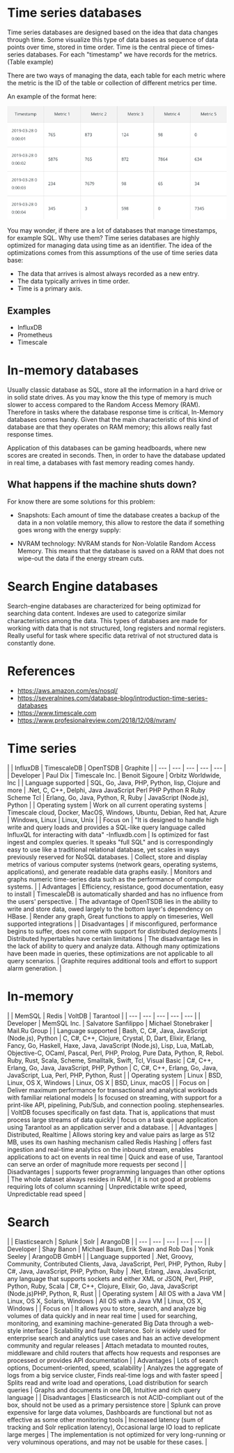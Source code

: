 # Time series databases

Time series databases are designed based on the idea that data changes through time. Some visualize this type of data bases as sequence of data points over time, stored in time order. Time is the central piece of times-series databases. For each "timestamp" we have records for the metrics. (Table example)

There are two ways of managing the data, each table for each metric where the metric is the ID of the table or collection of different metrics per time.

An example of the format here:

![](TS-DB.png)

You may wonder, if there are a lot of databases that manage timestamps, for example SQL. Why use them? Time series databases are highly optimized for managing data using time as an identifier. The idea of the optimizations comes from this assumptions of the use of time series data base:

- The data that arrives is almost always recorded as a new entry.
- The data typically arrives in time order.
- Time is a primary axis.

## Examples 

- InfluxDB
- Prometheus
- Timescale


# In-memory databases

Usually classic database as SQL, store all the information in a hard drive or in solid state drives. As you may know the this type of memory is much slower to access compared to the Random Access Memory (RAM). Therefore in tasks where the database response time is critical, In-Memory databases comes handy. Given that the main characteristic of this kind of database are that they operates on RAM memory; this allows really fast response times. 

Application of this databases can be gaming headboards, where new scores are created in seconds. Then, in order to have the database updated in real time, a databases with fast memory reading comes handy.


## What happens if the machine shuts down?

For know there are some solutions for this problem:

- Snapshots: Each amount of time the database creates a backup of the data in a non volatile memory, this allow to restore the data if something goes wrong with the energy supply:

- NVRAM technology: NVRAM stands for Non-Volatile Random Access Memory. This means that the database is saved on a RAM that does not wipe-out the data if the energy stream cuts.



# Search Engine databases
Search-engine databases are characterized for being optimizad for searching data content. Indexes are used to categorize similar characteristics among the data. This types of databases are made for working with data that is not structured, long registers and normal registers. Really useful for task where specific data retrival of not structured data is constantly done. 


# References

- https://aws.amazon.com/es/nosql/
- https://severalnines.com/database-blog/introduction-time-series-databases
- https://www.timescale.com
- https://www.profesionalreview.com/2018/12/08/nvram/






# **Time series**

|
 | InfluxDB | TimescaleDB | OpenTSDB | Graphite |
| --- | --- | --- | --- | --- |
| Developer | Paul Dix | Timescale Inc. | Benoit Sigoure | Orbitz Worldwide, Inc |
| Language supported | SQL, Go, Java, PHP, Python, lisp, Clojure and more | .Net, C, C++, Delphi, Java JavaScript Perl PHP Python R Ruby Scheme Tcl | Erlang, Go, Java, Python, R, Ruby | JavaScript (Node.js), Python |
| Operating system | Work on all current operating systems | Timescale cloud, Docker, MacOS, Windows, Ubuntu, Debian, Red hat, Azure | Windows, Linux | Linux, Unix |
| Focus on | &quot;It is designed to handle high write and query loads and provides a SQL-like query language called InfluxQL for interacting with data&quot; -Influxdb.com | Is optimized for fast ingest and complex queries. It speaks &quot;full SQL&quot; and is correspondingly easy to use like a traditional relational database, yet scales in ways previously reserved for NoSQL databases. | Collect, store and display metrics of various computer systems (network gears, operating systems, applications), and generate readable data graphs easily. | Monitors and graphs numeric time-series data such as the performance of computer systems. |
| Advantages | Efficiency, resistance, good documentation, easy to install | TimescaleDB is automatically sharded and has no influence from the users&#39; perspective. | The advantage of OpenTSDB lies in the ability to write and store data, owed largely to the bottom layer&#39;s dependency on HBase. | Render any graph, Great functions to apply on timeseries, Well supported integrations |
| Disadvantages | if misconfigured, performance begins to suffer, does not come with support for distributed deployments | Distributed hypertables have certain limitations | The disadvantage lies in the lack of ability to query and analyze data. Although many optimizations have been made in queries, these optimizations are not applicable to all query scenarios. | Graphite requires additional tools and effort to support alarm generation. |

# **In-memory**

|
 | MemSQL | Redis | VoltDB | Tarantool |
| --- | --- | --- | --- | --- |
| Developer | MemSQL Inc. | Salvatore Sanfilippo | Michael Stonebraker | Mail.Ru Group |
| Language supported | Bash, C, C#, Java, JavaScript (Node.js), Python | C, C#, C++, Clojure, Crystal, D, Dart, Elixir, Erlang, Fancy, Go, Haskell, Haxe, Java, JavaScript (Node.js), Lisp, Lua, MatLab, Objective-C, OCaml, Pascal, Perl, PHP, Prolog, Pure Data, Python, R, Rebol. Ruby, Rust, Scala, Scheme, Smalltalk, Swift, Tcl, Visual Basic | C#, C++, Erlang, Go, Java, JavaScript, PHP, Python | C, C#, C++, Erlang, Go, Java, JavaScript, Lua, Perl, PHP, Python, Rust |
| Operating system | Linux | BSD, Linux, OS X, Windows | Linux, OS X | BSD, Linux, macOS |
| Focus on | Deliver maximum performance for transactional and analytical workloads with familiar relational models | Is focused on streaming, with support for a print-like API, pipelining, Pub/Sub, and connection pooling. stephensearles. | VoltDB focuses specifically on fast data. That is, applications that must process large streams of data quickly | focus on a task queue application using Tarantool as an application server and a database. |
| Advantages | Distributed, Realtime | Allows storing key and value pairs as large as 512 MB, uses its own hashing mechanism called Redis Hashing | offers fast ingestion and real-time analytics on the inbound stream, enables applications to act on events in real time | Quick and ease of use, Tarantool can serve an order of magnitude more requests per second |
| Disadvantages | supports fewer programming languages than other options | The whole dataset always resides in RAM, | it is not good at problems requiring lots of column scanning | Unpredictable write speed, Unpredictable read speed |

# **Search**

|
 | Elasticsearch | Splunk | Solr | ArangoDB |
| --- | --- | --- | --- | --- |
| Developer | Shay Banon | Michael Baum, Erik Swan and Rob Das | Yonik Seeley | ArangoDB GmbH |
| Language supported | .Net, Groovy, Community, Contributed Clients, Java, JavaScript, Perl, PHP, Python, Ruby | C#, Java, JavaScript, PHP, Python, Ruby | .Net, Erlang, Java, JavaScript, any language that supports sockets and either XML or JSON, Perl, PHP, Python, Ruby, Scala | C#, C++, Clojure, Elixir, Go, Java, JavaScript (Node.js)PHP, Python, R, Rust |
| Operating system | All OS with a Java VM | Linux, OS X, Solaris, Windows | All OS with a Java VM | Linux, OS X, Windows |
| Focus on | It allows you to store, search, and analyze big volumes of data quickly and in near real time | used for searching, monitoring, and examining machine-generated Big Data through a web-style interface | Scalability and fault tolerance. Solr is widely used for enterprise search and analytics use cases and has an active development community and regular releases | Attach metadata to mounted routes, middleware and child routers that affects how requests and responses are processed or provides API documentation |
| Advantages | Lots of search options, Document-oriented, speed, scalability | Analyzes the aggregate of logs from a big service cluster, Finds real-time logs and with faster speed | Splits read and write load and operations, Load distribution for search queries | Graphs and documents in one DB, Intuitive and rich query language |
| Disadvantages | Elasticsearch is not ACID-compliant out of the box, should not be used as a primary persistence store | Splunk can prove expensive for large data volumes, Dashboards are functional but not as effective as some other monitoring tools | Increased latency (sum of tracking and Solr replication latency), Occasional large IO load to replicate large merges | The implementation is not optimized for very long-running or very voluminous operations, and may not be usable for these cases. |
